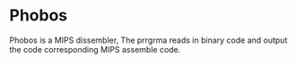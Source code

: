 # Phobos
Phobos is a MIPS dissembler,
The prrgrma reads in binary code and output the code corresponding MIPS assemble code.
